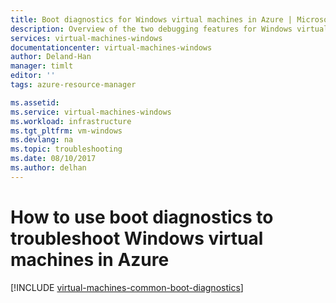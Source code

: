 ```yaml
---
title: Boot diagnostics for Windows virtual machines in Azure | Microsoft Doc
description: Overview of the two debugging features for Windows virtual machines in Azure
services: virtual-machines-windows
documentationcenter: virtual-machines-windows
author: Deland-Han
manager: timlt
editor: ''
tags: azure-resource-manager

ms.assetid:
ms.service: virtual-machines-windows
ms.workload: infrastructure
ms.tgt_pltfrm: vm-windows
ms.devlang: na
ms.topic: troubleshooting
ms.date: 08/10/2017
ms.author: delhan
---
```

# How to use boot diagnostics to troubleshoot Windows virtual machines in Azure

[!INCLUDE [virtual-machines-common-boot-diagnostics](../../../includes/virtual-machines-common-boot-diagnostics.md)]